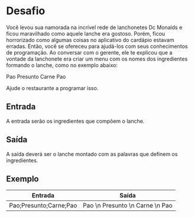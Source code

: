# Desafio
Você levou sua namorada na incrível rede de lanchonetes Dc Monalds e ficou maravilhado como aquele lanche era gostoso. Porém, ficou horrorizado como algumas coisas no aplicativo do cardápio estavam erradas. Então, você se ofereceu para ajudá-los com seus conhecimentos de programação. Ao conversar com o gerente, ele te explicou que a vontade da lanchonete era criar um menu com os nomes dos ingredientes formando o lanche, como no exemplo abaixo:

Pao
Presunto
Carne
Pao

Ajude o restaurante a programar isso.

## Entrada
A entrada serão os ingredientes que compõem o lanche.

## Saída
A saída deverá ser o lanche montado com as palavras que definem os ingredientes.

## Exemplo
| Entrada | 	Saída                          |
|---------|---------------------------------|
|   Pao;Presunto;Carne;Pao      | Pao \n Presunto \n Carne \n Pao |   

